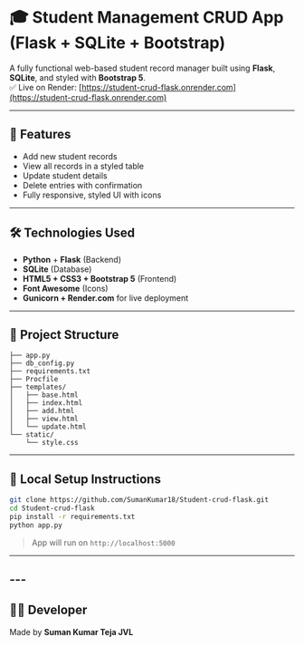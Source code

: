 # 🎓 Student Management CRUD App (Flask + SQLite + Bootstrap)

A fully functional web-based student record manager built using **Flask**, **SQLite**, and styled with **Bootstrap 5**.  
✅ Live on Render: [https://student-crud-flask.onrender.com](https://student-crud-flask.onrender.com)

---

## 🚀 Features
- Add new student records
- View all records in a styled table
- Update student details
- Delete entries with confirmation
- Fully responsive, styled UI with icons

---

## 🛠️ Technologies Used
- **Python** + **Flask** (Backend)
- **SQLite** (Database)
- **HTML5 + CSS3 + Bootstrap 5** (Frontend)
- **Font Awesome** (Icons)
- **Gunicorn + Render.com** for live deployment

---

## 📂 Project Structure

```
├── app.py
├── db_config.py
├── requirements.txt
├── Procfile
├── templates/
│   ├── base.html
│   ├── index.html
│   ├── add.html
│   ├── view.html
│   └── update.html
└── static/
    └── style.css
```

---

## 🔧 Local Setup Instructions

```bash
git clone https://github.com/SumanKumar18/Student-crud-flask.git
cd Student-crud-flask
pip install -r requirements.txt
python app.py
```

> App will run on `http://localhost:5000`

---





## ---

## 👨‍💻 Developer

Made  by **Suman Kumar Teja JVL**
